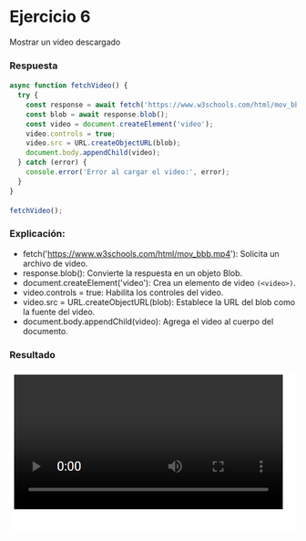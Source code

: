 # Ejercicio 6

Mostrar un video descargado

### Respuesta

```javascript
async function fetchVideo() {
  try {
    const response = await fetch('https://www.w3schools.com/html/mov_bbb.mp4');
    const blob = await response.blob();
    const video = document.createElement('video');
    video.controls = true;
    video.src = URL.createObjectURL(blob);
    document.body.appendChild(video);
  } catch (error) {
    console.error('Error al cargar el video:', error);
  }
}

fetchVideo();
```

### Explicación:

- fetch('https://www.w3schools.com/html/mov_bbb.mp4'): Solicita un archivo de video.
- response.blob(): Convierte la respuesta en un objeto Blob.
- document.createElement('video'): Crea un elemento de video `(<video>)`.
- video.controls = true: Habilita los controles del video.
- video.src = URL.createObjectURL(blob): Establece la URL del blob como la fuente del video.
- document.body.appendChild(video): Agrega el video al cuerpo del documento.

### Resultado

![Texto alternativo](../../src/Ejercicio30res.png "Respuesta del codigo ejemplo")
